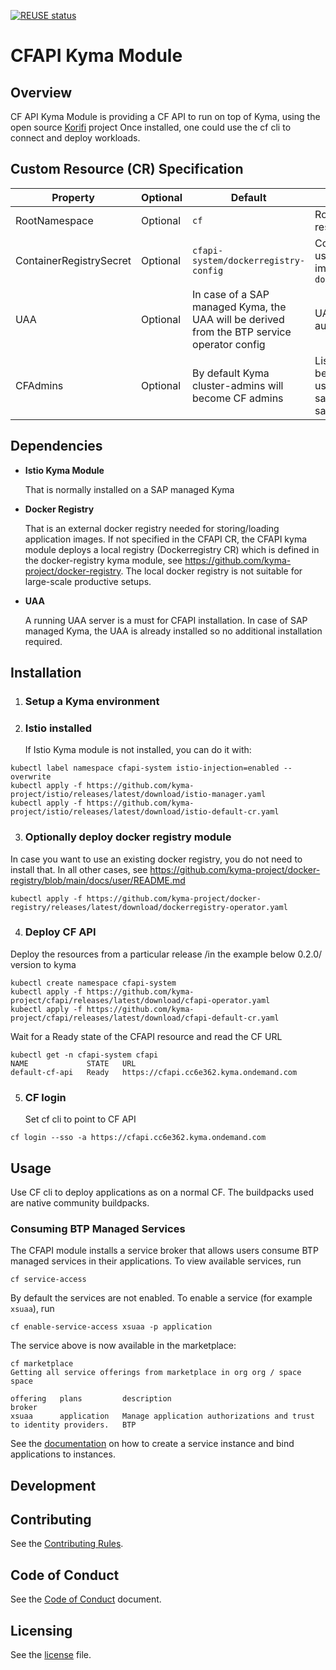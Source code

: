 [![REUSE status](https://api.reuse.software/badge/github.com/kyma-project/cfapi)](https://api.reuse.software/info/github.com/kyma-project/cfapi)

# CFAPI Kyma Module

## Overview
CF API Kyma Module is providing a CF API to run on top of Kyma, using the open source [Korifi](https://github.com/cloudfoundry/korifi) project
Once installed, one could use the cf cli to connect and deploy workloads.

## Custom Resource (CR) Specification
| Property | Optional | Default | Description |
|-----|-----|-----|-----|
| RootNamespace | Optional | `cf` | Root namespace for CF resources |
| ContainerRegistrySecret | Optional | `cfapi-system/dockerregistry-config` | Container registry secret used to push application images. It has to be of type `docker-registry`  |
| UAA | Optional | In case of a SAP managed Kyma, the UAA will be derived from the BTP service operator config |  UAA URL to be used for authentication |
| CFAdmins | Optional | By default Kyma cluster-admins will become CF admins | List of users, which will become CF administrators.A user is expected in format sap.ids:\<sap email\> example sap.ids:samir.zeort@sap.com  |

## Dependencies
* **Istio Kyma Module**

  That is normally installed on a SAP managed Kyma
* **Docker Registry**

  That is an external docker registry needed for storing/loading application images. If not specified in the CFAPI CR, the CFAPI kyma module deploys a local registry (Dockerregistry CR) which is defined in the docker-registry kyma module, see https://github.com/kyma-project/docker-registry. The local docker registry is not suitable for large-scale productive setups.
* **UAA**

  A running UAA server is a must for CFAPI installation. In case of SAP managed Kyma, the UAA is already installed so no additional installation required.

## Installation
1. ### Setup a Kyma environment ###

2. ### Istio installed ###

    If Istio Kyma module is not installed, you can do it with:

```
kubectl label namespace cfapi-system istio-injection=enabled --overwrite
kubectl apply -f https://github.com/kyma-project/istio/releases/latest/download/istio-manager.yaml
kubectl apply -f https://github.com/kyma-project/istio/releases/latest/download/istio-default-cr.yaml
```

3. ### Optionally deploy docker registry module
In case you want to use an existing docker registry, you do not need to install that.
In all other cases, see https://github.com/kyma-project/docker-registry/blob/main/docs/user/README.md
```
kubectl apply -f https://github.com/kyma-project/docker-registry/releases/latest/download/dockerregistry-operator.yaml
```

4. ### Deploy CF API ###

Deploy the resources from a particular release /in the example below 0.2.0/ version to kyma
```
kubectl create namespace cfapi-system
kubectl apply -f https://github.com/kyma-project/cfapi/releases/latest/download/cfapi-operator.yaml
kubectl apply -f https://github.com/kyma-project/cfapi/releases/latest/download/cfapi-default-cr.yaml
```

  Wait for a Ready state of the CFAPI resource and read the CF URL
```
kubectl get -n cfapi-system cfapi
NAME             STATE   URL
default-cf-api   Ready   https://cfapi.cc6e362.kyma.ondemand.com
```

5.  ### CF login ###

    Set cf cli to point to CF API
```
cf login --sso -a https://cfapi.cc6e362.kyma.ondemand.com
```

## Usage

Use CF cli to deploy applications as on a normal CF. The buildpacks used are native community buildpacks.

### Consuming BTP Managed Services

The CFAPI module installs a service broker that allows users consume BTP managed services in their applications. To view available services, run

```
cf service-access
```

By default the services are not enabled. To enable a service (for example `xsuaa`), run

```
cf enable-service-access xsuaa -p application
```

The service above is now available in the marketplace:

```
cf marketplace
Getting all service offerings from marketplace in org org / space space

offering   plans         description                                                          broker
xsuaa      application   Manage application authorizations and trust to identity providers.   BTP
```

See the [documentation](https://docs.cloudfoundry.org/devguide/services/managing-services.html) on how to create a service instance and bind applications to instances.

## Development

## Contributing
See the [Contributing Rules](CONTRIBUTING.md).

## Code of Conduct
See the [Code of Conduct](CODE_OF_CONDUCT.md) document.

## Licensing

See the [license](./LICENSE) file.
